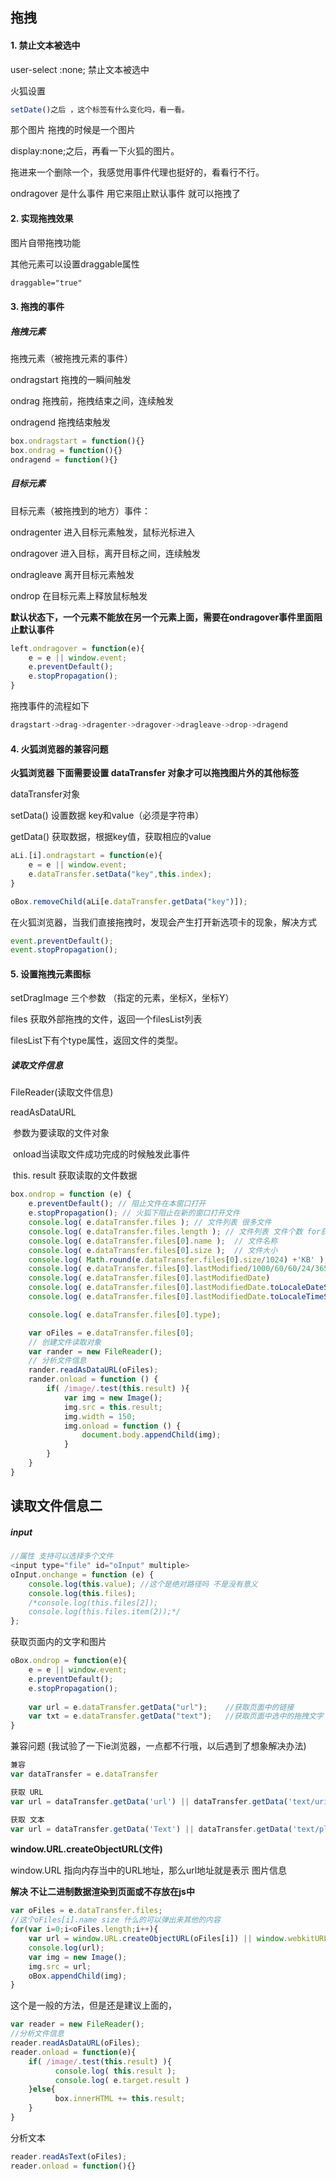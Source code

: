 ## 拖拽

#### 1. 禁止文本被选中

user-select :none; 禁止文本被选中



火狐设置

```js
setDate()之后 ，这个标签有什么变化吗，看一看。
```

那个图片 拖拽的时候是一个图片

display:none;之后，再看一下火狐的图片。

拖进来一个删除一个，我感觉用事件代理也挺好的，看看行不行。

ondragover 是什么事件  用它来阻止默认事件 就可以拖拽了





#### 2. 实现拖拽效果

图片自带拖拽功能

其他元素可以设置draggable属性

```css
draggable="true"
```





#### 3. 拖拽的事件

##### 拖拽元素

拖拽元素（被拖拽元素的事件）



ondragstart   拖拽的一瞬间触发

ondrag   拖拽前，拖拽结束之间，连续触发

ondragend   拖拽结束触发

```js
box.ondragstart = function(){}
box.ondrag = function(){}
ondragend = function(){}
```





##### 目标元素

目标元素（被拖拽到的地方）事件：

ondragenter   进入目标元素触发，鼠标光标进入

ondragover  进入目标，离开目标之间，连续触发

ondragleave 离开目标元素触发

ondrop    在目标元素上释放鼠标触发

**默认状态下，一个元素不能放在另一个元素上面，需要在ondragover事件里面阻止默认事件**

```js
left.ondragover = function(e){
  	e = e || window.event;
  	e.preventDefault();
  	e.stopPropagation();
}
```



拖拽事件的流程如下

```js
dragstart->drag->dragenter->dragover->dragleave->drop->dragend
```





#### 4. 火狐浏览器的兼容问题

**火狐浏览器 下面需要设置 dataTransfer 对象才可以拖拽图片外的其他标签**

dataTransfer对象

setData()   设置数据 key和value（必须是字符串）

getData()    获取数据，根据key值，获取相应的value

```js
aLi.[i].ondragstart = function(e){
  	e = e || window.event;
  	e.dataTransfer.setData("key",this.index);
}
```

```js
oBox.removeChild(aLi[e.dataTransfer.getData("key")]);
```



在火狐浏览器，当我们直接拖拽时，发现会产生打开新选项卡的现象，解决方式

```js
event.preventDefault();
event.stopPropagation();
```







#### 5. 设置拖拽元素图标

setDragImage   三个参数 （指定的元素，坐标X，坐标Y）







files   获取外部拖拽的文件，返回一个filesList列表

filesList下有个type属性，返回文件的类型。





##### 读取文件信息

FileReader(读取文件信息) 

readAsDataURL

​	参数为要读取的文件对象

​	onload当读取文件成功完成的时候触发此事件

​	this. result 获取读取的文件数据

```js
box.ondrop = function (e) {
    e.preventDefault(); // 阻止文件在本窗口打开
    e.stopPropagation(); // 火狐下阻止在新的窗口打开文件
    console.log( e.dataTransfer.files ); // 文件列表 很多文件
    console.log( e.dataTransfer.files.length ); // 文件列表 文件个数 for获取多个
    console.log( e.dataTransfer.files[0].name );  // 文件名称
    console.log( e.dataTransfer.files[0].size );  // 文件大小
    console.log( Math.round(e.dataTransfer.files[0].size/1024) +'KB' );  // 文件大小
    console.log( e.dataTransfer.files[0].lastModified/1000/60/60/24/365 );  // 文件修改 毫秒时间
    console.log( e.dataTransfer.files[0].lastModifiedDate)
    console.log( e.dataTransfer.files[0].lastModifiedDate.toLocaleDateString());
    console.log( e.dataTransfer.files[0].lastModifiedDate.toLocaleTimeString() );

    console.log( e.dataTransfer.files[0].type);

    var oFiles = e.dataTransfer.files[0];
    // 创建文件读取对象
    var rander = new FileReader();
    // 分析文件信息
    rander.readAsDataURL(oFiles);
    rander.onload = function () {
        if( /image/.test(this.result) ){
            var img = new Image();
            img.src = this.result;
            img.width = 150;
            img.onload = function () {
                document.body.appendChild(img);
            }
        }     
    }
}
```



## 读取文件信息二

##### input

```js
//属性 支持可以选择多个文件
<input type="file" id="oInput" multiple>
oInput.onchange = function (e) {
    console.log(this.value); //这个是绝对路径吗 不是没有意义
    console.log(this.files);
    /*console.log(this.files[2]);
    console.log(this.files.item(2));*/
};
```



获取页面内的文字和图片

```js
oBox.ondrop = function(e){
  	e = e || window.event;
  	e.preventDefault(); 
  	e.stopPropagation();
  	
  	var url = e.dataTransfer.getData("url");    //获取页面中的链接
  	var txt = e.dataTransfer.getData("text");   //获取页面中选中的拖拽文字
}
```

兼容问题   (我试验了一下ie浏览器，一点都不行哦，以后遇到了想象解决办法)

```js
兼容
var dataTransfer = e.dataTransfer

获取 URL
var url = dataTransfer.getData('url') || dataTransfer.getData('text/uri-list')

获取 文本
var url = dataTransfer.getData('Text') || dataTransfer.getData('text/plain')
```

**window.URL.createObjectURL(文件)**

window.URL 指向内存当中的URL地址，那么url地址就是表示 图片信息

**解决 不让二进制数据渲染到页面或不存放在js中**

```js
var oFiles = e.dataTransfer.files;
//这个oFiles[i].name size 什么的可以弹出来其他的内容
for(var i=0;i<oFiles.length;i++){
	var url = window.URL.createObjectURL(oFiles[i]) || window.webkitURL.createObjectURL(oFiles[i]) || null;
    console.log(url);
	var img = new Image();
	img.src = url;
  	oBox.appendChild(img);
}

```

这个是一般的方法，但是还是建议上面的，

```js
var reader = new FileReader();
//分析文件信息
reader.readAsDataURL(oFiles);
reader.onload = function(e){
	if( /image/.test(this.result) ){
		  console.log( this.result );
		  console.log( e.target.result )
	}else{
 		  box.innerHTML += this.result;
	}
}
```

分析文本

```js
reader.readAsText(oFiles);
reader.onload = function(){}
```
